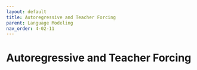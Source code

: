 ```yaml
---
layout: default
title: Autoregressive and Teacher Forcing
parent: Language Modeling
nav_order: 4-02-11
---
```


# Autoregressive and Teacher Forcing

